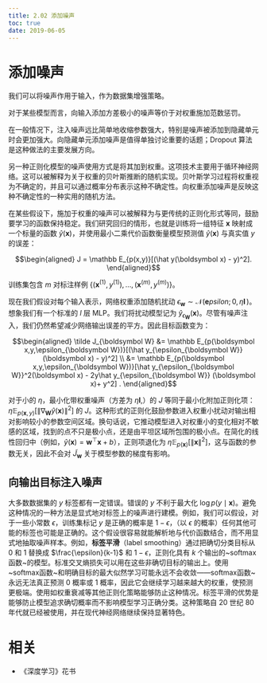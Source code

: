 ```yaml
---
title: 2.02 添加噪声
toc: true
date: 2019-06-05
---
```


# 添加噪声



我们可以将噪声作用于输入，作为数据集增强策略。

对于某些模型而言，向输入添加方差极小的噪声等价于对权重施加范数惩罚。

在一般情况下，注入噪声远比简单地收缩参数强大，特别是噪声被添加到隐藏单元时会更加强大。向隐藏单元添加噪声是值得单独讨论重要的话题；Dropout 算法是这种做法的主要发展方向。

另一种正则化模型的噪声使用方式是将其加到权重。这项技术主要用于循环神经网络。这可以被解释为关于权重的贝叶斯推断的随机实现。贝叶斯学习过程将权重视为不确定的，并且可以通过概率分布表示这种不确定性。向权重添加噪声是反映这种不确定性的一种实用的随机方法。

在某些假设下，施加于权重的噪声可以被解释为与更传统的正则化形式等同，鼓励要学习的函数保持稳定。我们研究回归的情形，也就是训练将一组特征 $\boldsymbol x$ 映射成一个标量的函数 $\hat y(\boldsymbol x)$，并使用最小二乘代价函数衡量模型预测值 $\hat y(\boldsymbol x)$ 与真实值 $y$ 的误差：

$$\begin{aligned}
 J = \mathbb E_{p(x,y)}[(\hat y(\boldsymbol x) - y)^2].
\end{aligned}$$


训练集包含 $m$ 对标注样例 $\{(\boldsymbol x^{(1)}, y^{(1)}),\dots,(\boldsymbol x^{(m)}, y^{(m)})\}$。

现在我们假设对每个输入表示，网络权重添加随机扰动 $\epsilon_{\boldsymbol w} \sim \mathcal N(\boldsymbol epsilon;0, \eta\boldsymbol I \, )$。想象我们有一个标准的 $l$ 层 MLP。我们将扰动模型记为 $\hat y_{\epsilon_{\boldsymbol W}} (\boldsymbol x)$。尽管有噪声注入，我们仍然希望减少网络输出误差的平方。因此目标函数变为：


$$\begin{aligned}
 \tilde J_{\boldsymbol W} &= \mathbb E_{p(\boldsymbol x,y,\epsilon_{\boldsymbol W})}[(\hat y_{\epsilon_{\boldsymbol W}}(\boldsymbol x) - y)^2] \\
   &=  \mathbb E_{p(\boldsymbol x,y,\epsilon_{\boldsymbol W})}[\hat y_{\epsilon_{\boldsymbol W}}^2(\boldsymbol x) -  2y\hat y_{\epsilon_{\boldsymbol W}}
   (\boldsymbol x)+ y^2] .
\end{aligned}$$

对于小的 $\eta$，最小化带权重噪声（方差为 $\eta \boldsymbol I$\,）的 $J$ 等同于最小化附加正则化项：$\eta \mathbb E_{p(\boldsymbol x,y)}[\|{\nabla_{\boldsymbol W} \hat y(\boldsymbol x)}\|^2]$ 的 $J$。这种形式的正则化鼓励参数进入权重小扰动对输出相对影响较小的参数空间区域。换句话说，它推动模型进入对权重小的变化相对不敏感的区域，找到的点不只是极小点，还是由平坦区域所包围的极小点。在简化的线性回归中（例如，$\hat y(\boldsymbol x) = \boldsymbol w^\top \boldsymbol x + b$），正则项退化为 $\eta \mathbb E_{p(\boldsymbol x)}[\|{\boldsymbol x}\|^2]$，这与函数的参数无关，因此不会对 $\tilde J_{\boldsymbol w}$ 关于模型参数的梯度有影响。




## 向输出目标注入噪声

大多数数据集的 $y$ 标签都有一定错误。错误的 $y$ 不利于最大化 $\log p(y \mid \boldsymbol x)$。避免这种情况的一种方法是显式地对标签上的噪声进行建模。例如，我们可以假设，对于一些小常数 $\epsilon$，训练集标记 $y$ 是正确的概率是 $1-\epsilon$，（以 $\epsilon$ 的概率）任何其他可能的标签也可能是正确的。这个假设很容易就能解析地与代价函数结合，而不用显式地抽取噪声样本。例如，**标签平滑**（label smoothing）通过把确切分类目标从 0 和 1 替换成 $\frac{\epsilon}{k-1}$ 和 $1-\epsilon$，正则化具有 $k$ 个输出的~softmax函数~的模型。标准交叉熵损失可以用在这些非确切目标的输出上。使用~softmax函数~和明确目标的最大似然学习可能永远不会收敛——softmax函数~永远无法真正预测 0 概率或 1 概率，因此它会继续学习越来越大的权重，使预测更极端。使用如权重衰减等其他正则化策略能够防止这种情况。标签平滑的优势是能够防止模型追求确切概率而不影响模型学习正确分类。这种策略自 20 世纪 80 年代就已经被使用，并在现代神经网络继续保持显著特色。


# 相关

- 《深度学习》花书

